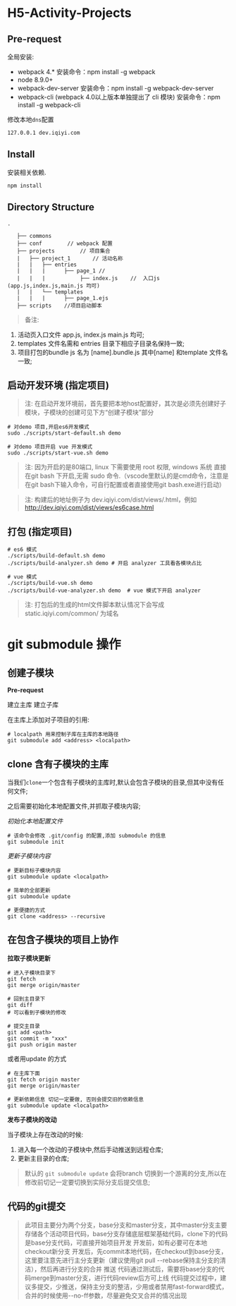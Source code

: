 # H5-Activity-Projects

## Pre-request

全局安装:

- webpack 4.*
安装命令：npm install -g webpack
- node 8.9.0+
- webpack-dev-server
安装命令：npm install -g webpack-dev-server
- webpack-cli (webpack 4.0以上版本单独提出了 cli 模块)
安装命令：npm install -g webpack-cli

修改本地`dns`配置

```
127.0.0.1 dev.iqiyi.com
```

## Install

安装相关依赖.

```shell
npm install
```

## Directory Structure

```
.

   ├── commons
   ├── conf        // webpack 配置  
   ├── projects        // 项目集合
   |   ├── project_1       // 活动名称
   |   |   ├── entries
   |   |   |      ├── page_1 //
   |   |   |           ├── index.js    //  入口js (app.js,index.js,main.js 均可)  
   |   |   └── templates
   |   |   |      ├── page_1.ejs
   ├── scripts    //项目启动脚本

```

> 备注:
1. 活动页入口文件 app.js, index.js main.js 均可;
2. templates 文件名需和 entries 目录下相应子目录名保持一致;
3. 项目打包的bundle js 名为 [name].bundle.js 其中[name] 和template 文件名一致;

## 启动开发环境 (指定项目)
> 注: 在启动开发环境前，首先要把本地host配置好，其次是必须先创建好子模块，子模块的创建可见下方“创建子模块”部分

```shell
# 对demo 项目,开启es6开发模式
sudo ./scripts/start-default.sh demo

# 对demo 项目开启 vue 开发模式
sudo ./scripts/start-vue.sh demo
```

> 注: 因为开启的是80端口, linux 下需要使用 root 权限, windows 系统 直接在git bash 下开启,无需 sudo 命令.（vscode里默认的是cmd命令，注意是在git bash下输入命令，可自行配置或者直接使用git bash.exe进行启动）

> 注: 构建后的地址例子为 dev.iqiyi.com/dist/views/<project name>.html，例如 http://dev.iqiyi.com/dist/views/es6case.html

## 打包 (指定项目)

```shell
# es6 模式
./scripts/build-default.sh demo
./scripts/build-analyzer.sh demo # 开启 analyzer 工具看各模块占比

# vue 模式
./scripts/build-vue.sh demo
./scripts/build-vue-analyzer.sh demo  # vue 模式下开启 analyzer
```

> 注: 打包后的生成的html文件脚本默认情况下会写成 static.iqiyi.com/common/ 为域名


# git submodule 操作

## 创建子模块

**Pre-request**

>
  建立主库
  建立子库

在主库上添加对子项目的引用:

```shell
# localpath 用来控制子库在主库的本地路径
git submodule add <address> <localpath>
```

## clone 含有子模块的主库

当我们`clone`一个包含有子模块的主库时,默认会包含子模块的目录,但其中没有任何文件;

之后需要初始化本地配置文件,并抓取子模块内容;

*初始化本地配置文件*
```shell
# 该命令会修改 .git/config 的配置,添加 submodule 的信息
git submodule init
```

*更新子模块内容*
```shell
# 更新目标子模块内容
git submodule update <localpath>

# 简单的全部更新
git submodule update

# 更便捷的方式
git clone <address> --recursive
```

## 在包含子模块的项目上协作

**拉取子模块更新**

```shell
# 进入子模块目录下
git fetch
git merge origin/master

# 回到主目录下
git diff
# 可以看到子模块的修改

# 提交主目录
git add <path>
git commit -m "xxx"
git push origin master
```

或者用update 的方式

```shell
# 在主库下面
git fetch origin master
git merge origin/master

# 更新依赖信息 切记一定要做, 否则会提交旧的依赖信息
git submodule update <localpath>
```

**发布子模块的改动**

当子模块上存在改动的时候:

1. 进入每一个改动的子模块中,然后手动推送到远程仓库;
2. 更新主目录的仓库;

> 默认的 `git submodule update` 会将branch 切换到一个游离的分支,所以在修改前切记一定要切换到实际分支后提交信息;


## 代码的git提交

> 此项目主要分为两个分支，base分支和master分支，其中master分支主要存储各个活动项目代码，base分支存储底层框架基础代码，clone下的代码是base分支代码，可直接开始项目开发
> 开发前，如有必要可在本地checkout新分支
> 开发后，先commit本地代码，在checkout到base分支，这里要注意先进行主分支更新（建议使用git pull --rebase保持主分支的清洁），然后再进行分支的合并 推送
> 代码通过测试后，需要将base分支的代码merge到master分支，进行代码review后方可上线
> 代码提交过程中，建议多提交，少推送，保持主分支的整洁，少用或者禁用fast-forward模式，合并的时候使用--no-ff参数，尽量避免交叉合并的情况出现